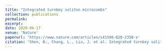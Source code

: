 ```yaml
---
title: "Integrated turnkey soliton microcombs"
collection: publications
permalink: 
excerpt: 
date: 2020-06-17
venue: 'Nature'
paperurl: 'https://www.nature.com/articles/s41586-020-2358-x'
citation: 'Shen, B., Chang, L., Liu, J. et al. Integrated turnkey soliton microcombs. <i>Nature</i> <b>582</b>, 365–369 (2020). https://doi.org/10.1038/s41586-020-2358-x'
---
```

